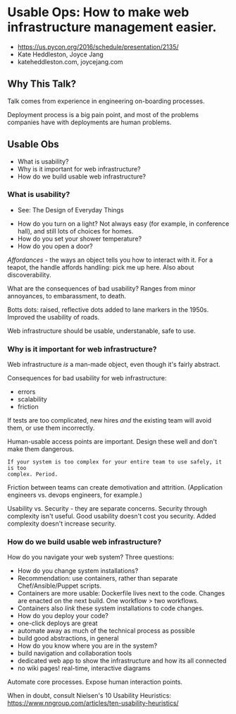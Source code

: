 Usable Ops: How to make web infrastructure management easier.
=============================================================

* https://us.pycon.org/2016/schedule/presentation/2135/
* Kate Heddleston, Joyce Jang
* kateheddleston.com, joycejang.com

Why This Talk?
--------------
Talk comes from experience in engineering on-boarding processes.

Deployment process is a big pain point, and most of the problems companies
have with deployments are human problems.

Usable Obs
----------

* What is usability?
* Why is it important for web infrastructure?
* How do we build usable web infrastructure?

### What is usability?
- See: The Design of Everyday Things

* How do you turn on a light? Not always easy (for example, in conference hall),
and still lots of choices for homes.
* How do you set your shower temperature?
* How do you open a door?

*Affordances* - the ways an object tells you how to interact with it. For a
teapot, the handle affords handling: pick me up here. Also about
discoverability.

What are the consequences of bad usability? Ranges from minor annoyances, to
embarassment, to death.

Botts dots: raised, reflective dots added to lane markers in the 1950s. Improved
the usability of roads.

Web infrastructure should be usable, understanable, safe to use.

### Why is it important for web infrastructure?
Web infrastructure *is* a man-made object, even though it's fairly abstract.

Consequences for bad usability for web infrastructure:
* errors
* scalability
* friction

If tests are too complicated, new hires *and* the existing team will avoid
them, or use them incorrectly.

Human-usable access points are important. Design these well and don't make them
dangerous.

    If your system is too complex for your entire team to use safely, it is too
    complex. Period.

Friction between teams can create demotivation and attrition. (Application
engineers vs. devops engineers, for example.)

Usability vs. Security - they are separate concerns. Security through
complexity isn't useful. Good usability doesn't cost you security. Added
complexity doesn't increase security.

### How do we build usable web infrastructure?

How do you navigate your web system? Three questions:
* How do you change system installations?
 * Recommendation: use containers, rather than separate Chef/Ansible/Puppet
   scripts.
 * Containers are more usable: Dockerfile lives next to the code. Changes
   are enacted on the next build. One workflow > two workflows.
 * Containers also *link* these system installations to code changes.
* How do you deploy your code?
 * one-click deploys are great
 * automate away as much of the technical process as possible
 * build good abstractions, in general
* How do you know where you are in the system?
 * build navigation and collaboration tools
 * dedicated web app to show the infrastructure and how its all connected
 * no wiki pages! real-time, interactive diagrams

Automate core processes. Expose human interaction points.

When in doubt, consult Nielsen's 10 Usability Heuristics:
https://www.nngroup.com/articles/ten-usability-heuristics/
